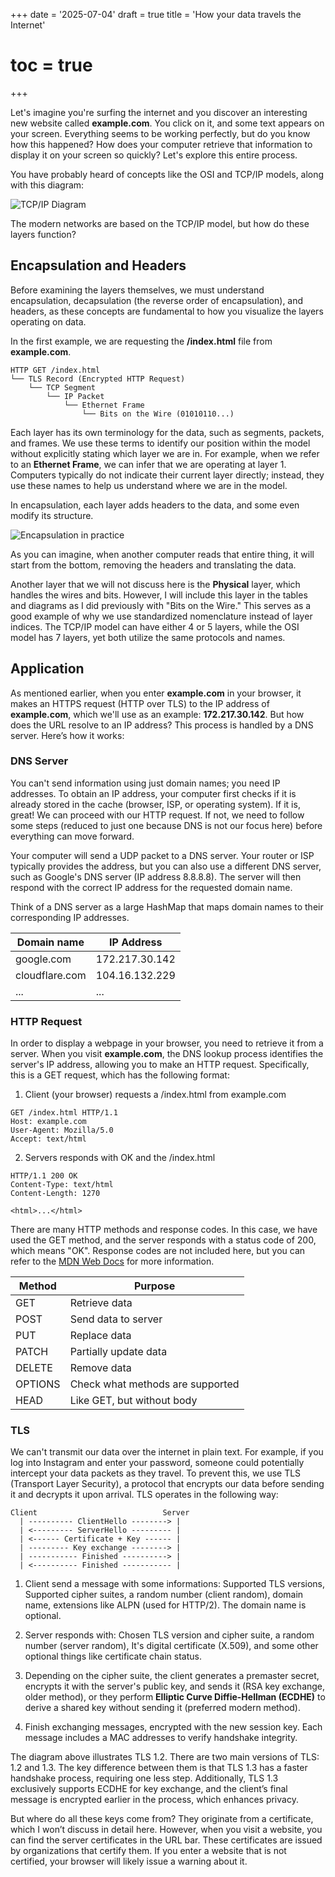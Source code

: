 +++
date = '2025-07-04'
draft = true
title = 'How your data travels the Internet'
# toc = true
+++

Let's imagine you're surfing the internet and you discover an interesting new website called **example.com**. You click on it, and some text appears on your screen. Everything seems to be working perfectly, but do you know how this happened? How does your computer retrieve that information to display it on your screen so quickly? Let's explore this entire process.

You have probably heard of concepts like the OSI and TCP/IP models, along with this diagram:

![TCP/IP Diagram](/images/how-your-data-travels-the-internet/tcp-ip-diagram.png)

The modern networks are based on the TCP/IP model, but how do these layers function?

## Encapsulation and Headers

Before examining the layers themselves, we must understand encapsulation, decapsulation (the reverse order of encapsulation), and headers, as these concepts are fundamental to how you visualize the layers operating on data.

In the first example, we are requesting the **/index.html** file from **example.com**.

```
HTTP GET /index.html
└── TLS Record (Encrypted HTTP Request)
    └── TCP Segment
        └── IP Packet
            └── Ethernet Frame
                └── Bits on the Wire (01010110...)
```

Each layer has its own terminology for the data, such as segments, packets, and frames. We use these terms to identify our position within the model without explicitly stating which layer we are in. For example, when we refer to an **Ethernet Frame**, we can infer that we are operating at layer 1. Computers typically do not indicate their current layer directly; instead, they use these names to help us understand where we are in the model.

In encapsulation, each layer adds headers to the data, and some even modify its structure.

![Encapsulation in practice](/images/how-your-data-travels-the-internet/encapsulation.jpeg)

As you can imagine, when another computer reads that entire thing, it will start from the bottom, removing the headers and translating the data.

Another layer that we will not discuss here is the **Physical** layer, which handles the wires and bits. However, I will include this layer in the tables and diagrams as I did previously with "Bits on the Wire." This serves as a good example of why we use standardized nomenclature instead of layer indices. The TCP/IP model can have either 4 or 5 layers, while the OSI model has 7 layers, yet both utilize the same protocols and names.

## Application

As mentioned earlier, when you enter **example.com** in your browser, it makes an HTTPS request (HTTP over TLS) to the IP address of **example.com**, which we'll use as an example: **172.217.30.142**. But how does the URL resolve to an IP address? This process is handled by a DNS server. Here’s how it works:

### DNS Server

You can't send information using just domain names; you need IP addresses. To obtain an IP address, your computer first checks if it is already stored in the cache (browser, ISP, or operating system). If it is, great! We can proceed with our HTTP request. If not, we need to follow some steps (reduced to just one because DNS is not our focus here) before everything can move forward.

Your computer will send a UDP packet to a DNS server. Your router or ISP typically provides the address, but you can also use a different DNS server, such as Google's DNS server (IP address 8.8.8.8). The server will then respond with the correct IP address for the requested domain name.

Think of a DNS server as a large HashMap that maps domain names to their corresponding IP addresses.

| Domain name    | IP Address     |
|----------------|----------------|
| google.com     | 172.217.30.142 |
| cloudflare.com | 104.16.132.229 |
| ...            | ...            |

### HTTP Request

In order to display a webpage in your browser, you need to retrieve it from a server. When you visit **example.com**, the DNS lookup process identifies the server's IP address, allowing you to make an HTTP request. Specifically, this is a GET request, which has the following format:

1. Client (your browser) requests a /index.html from example.com

```
GET /index.html HTTP/1.1
Host: example.com
User-Agent: Mozilla/5.0
Accept: text/html
```

2. Servers responds with OK and the /index.html

```
HTTP/1.1 200 OK
Content-Type: text/html
Content-Length: 1270

<html>...</html>
```

There are many HTTP methods and response codes. In this case, we have used the GET method, and the server responds with a status code of 200, which means "OK". Response codes are not included here, but you can refer to the [MDN Web Docs](https://developer.mozilla.org/en-US/docs/Web/HTTP/Reference/Status) for more information.

| Method    | Purpose                          |
| --------- | -------------------------------- |
|  GET      | Retrieve data                    |
|  POST     | Send data to server              |
|  PUT      | Replace data                     |
|  PATCH    | Partially update data            |
|  DELETE   | Remove data                      |
|  OPTIONS  | Check what methods are supported |
|  HEAD     | Like GET, but without body       |

### TLS

We can't transmit our data over the internet in plain text. For example, if you log into Instagram and enter your password, someone could potentially intercept your data packets as they travel. To prevent this, we use TLS (Transport Layer Security), a protocol that encrypts our data before sending it and decrypts it upon arrival. TLS operates in the following way:

```
Client                            Server
  | ---------- ClientHello --------> |
  | <--------- ServerHello --------- |
  | <------ Certificate + Key ------ |
  | --------- Key exchange --------> |
  | ----------- Finished ----------> |
  | <---------- Finished ----------- |
```

1. Client send a message with some informations: Supported TLS versions, Supported cipher suites, a random number (client random), domain name, extensions like ALPN (used for HTTP/2). The domain name is optional. 

2. Server responds with: Chosen TLS version and cipher suite, a random number (server random), It's digital certificate (X.509), and some other optional things like certificate chain status.

3. Depending on the cipher suite, the client generates a premaster secret, encrypts it with the server's public key, and sends it (RSA key exchange, older method), or they perform **Elliptic Curve Diffie-Hellman (ECDHE)** to derive a shared key without sending it (preferred modern method).

4. Finish exchanging messages, encrypted with the new session key. Each message includes a MAC addresses to verify handshake integrity.

The diagram above illustrates TLS 1.2. There are two main versions of TLS: 1.2 and 1.3. The key difference between them is that TLS 1.3 has a faster handshake process, requiring one less step. Additionally, TLS 1.3 exclusively supports ECDHE for key exchange, and the client’s final message is encrypted earlier in the process, which enhances privacy.

But where do all these keys come from? They originate from a certificate, which I won’t discuss in detail here. However, when you visit a website, you can find the server certificates in the URL bar. These certificates are issued by organizations that certify them. If you enter a website that is not certified, your browser will likely issue a warning about it.
